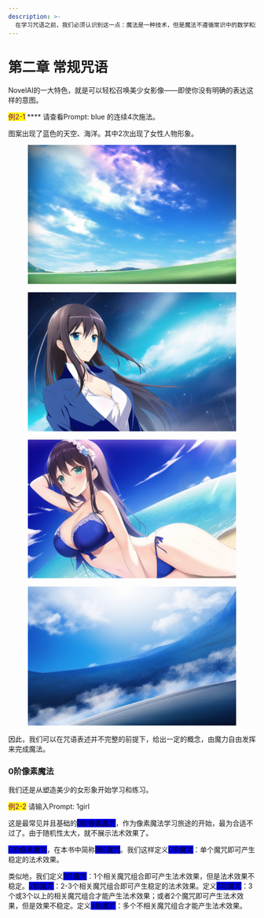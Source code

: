 ```yaml
---
description: >-
  在学习咒语之前，我们必须认识到这一点：魔法是一种技术，但是魔法不遵循常识中的数学和逻辑。魔导器并不能理解你的语言，魔法也不是单纯把每个咒语的效果组合在一起，而是借由施法工具从虚空汲取魔力并施放结果的。
---
```


# 第二章 常规咒语

NovelAI的一大特色，就是可以轻松召唤美少女影像——即使你没有明确的表达这样的意图。



<mark style="color:purple;">例2-1</mark> **** 请查看Prompt: blue 的连续4次施法。

图案出现了蓝色的天空、海洋。其中2次出现了女性人物形象。

<div>

<figure><img src=".gitbook/assets/E2-1B.jpg" alt=""><figcaption></figcaption></figure>

 

<figure><img src=".gitbook/assets/E2-1A.jpg" alt=""><figcaption></figcaption></figure>

 

<figure><img src=".gitbook/assets/E2-1D.jpg" alt=""><figcaption></figcaption></figure>

 

<figure><img src=".gitbook/assets/E2-1C.jpg" alt=""><figcaption></figcaption></figure>

</div>

因此，我们可以在咒语表述并不完整的前提下，给出一定的概念，由魔力自由发挥来完成魔法。

### 0阶像素魔法

我们还是从塑造美少的女形象开始学习和练习。

<mark style="color:purple;">例2-2</mark> 请输入Prompt: 1girl

这是最常见并且基础的<mark style="background-color:blue;">0阶像素魔咒</mark>，作为像素魔法学习旅途的开始，最为合适不过了。由于随机性太大，就不展示法术效果了。

<mark style="background-color:blue;">0阶像素魔咒</mark>，在本书中简称<mark style="background-color:blue;">0阶魔咒</mark>。我们这样定义<mark style="background-color:blue;">0阶魔咒</mark>：单个魔咒即可产生稳定的法术效果。

类似地，我们定义<mark style="background-color:blue;">1阶魔咒</mark>：1个相关魔咒组合即可产生法术效果，但是法术效果不稳定。<mark style="background-color:blue;">2阶魔咒</mark>：2-3个相关魔咒组合即可产生稳定的法术效果。定义<mark style="background-color:blue;">3阶魔咒</mark>：3个或3个以上的相关魔咒组合才能产生法术效果；或者2个魔咒即可产生法术效果，但是效果不稳定。定义<mark style="background-color:blue;">4阶魔咒</mark>：多个不相关魔咒组合才能产生法术效果。

